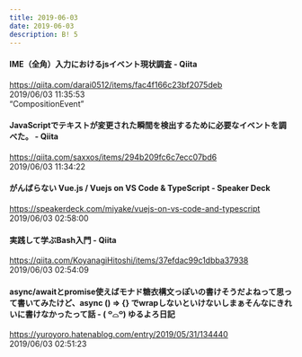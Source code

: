 ```yaml
---
title: 2019-06-03
date: 2019-06-03
description: B! 5
---
```


#### IME（全角）入力におけるjsイベント現状調査 - Qiita
https://qiita.com/darai0512/items/fac4f166c23bf2075deb<br>
2019/06/03 11:35:53<br>
“CompositionEvent”


#### JavaScriptでテキストが変更された瞬間を検出するために必要なイベントを調べた。 - Qiita
https://qiita.com/saxxos/items/294b209fc6c7ecc07bd6<br>
2019/06/03 11:34:22<br>


#### がんばらない Vue.js / Vuejs on VS Code & TypeScript - Speaker Deck
https://speakerdeck.com/miyake/vuejs-on-vs-code-and-typescript<br>
2019/06/03 02:58:00<br>


#### 実践して学ぶBash入門 - Qiita
https://qiita.com/KoyanagiHitoshi/items/37efdac99c1dbba37938<br>
2019/06/03 02:54:09<br>


#### async/awaitとpromise使えばモナド糖衣構文っぽいの書けそうだよねって思って書いてみたけど、async () => {} でwrapしないといけないしまぁそんなにきれいに書けなかったって話 - ( ꒪⌓꒪) ゆるよろ日記
https://yuroyoro.hatenablog.com/entry/2019/05/31/134440<br>
2019/06/03 02:51:23<br>


